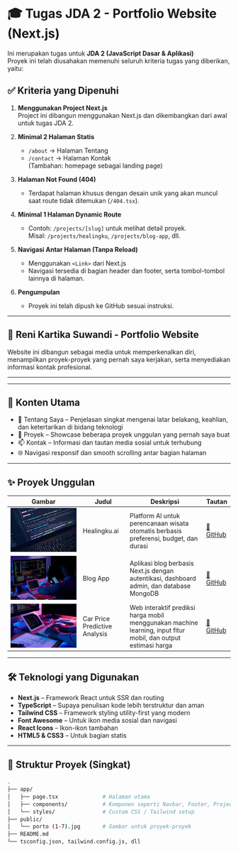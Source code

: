 # 🎓 Tugas JDA 2 - Portfolio Website (Next.js)

Ini merupakan tugas untuk **JDA 2 (JavaScript Dasar & Aplikasi)**  
Proyek ini telah diusahakan memenuhi seluruh kriteria tugas yang diberikan, yaitu:

## ✅ Kriteria yang Dipenuhi

1. **Menggunakan Project Next.js**  
   Project ini dibangun menggunakan Next.js dan dikembangkan dari awal untuk tugas JDA 2.

2. **Minimal 2 Halaman Statis**  
   - `/about` → Halaman Tentang  
   - `/contact` → Halaman Kontak  
   (Tambahan: homepage sebagai landing page)

3. **Halaman Not Found (404)**  
   - Terdapat halaman khusus dengan desain unik yang akan muncul saat route tidak ditemukan (`/404.tsx`).

4. **Minimal 1 Halaman Dynamic Route**  
   - Contoh: `/projects/[slug]` untuk melihat detail proyek.  
     Misal: `/projects/healingku`, `/projects/blog-app`, dll.

5. **Navigasi Antar Halaman (Tanpa Reload)**  
   - Menggunakan `<Link>` dari Next.js  
   - Navigasi tersedia di bagian header dan footer, serta tombol-tombol lainnya di halaman.

6. **Pengumpulan**  
   - Proyek ini telah dipush ke GitHub sesuai instruksi.

---

## 🌟 Reni Kartika Suwandi - Portfolio Website

Website ini dibangun sebagai media untuk memperkenalkan diri, menampilkan proyek-proyek yang pernah saya kerjakan, serta menyediakan informasi kontak profesional.

---



---

## 🧩 Konten Utama

- 🎯 Tentang Saya – Penjelasan singkat mengenai latar belakang, keahlian, dan ketertarikan di bidang teknologi
- 💼 Proyek – Showcase beberapa proyek unggulan yang pernah saya buat
- 📫 Kontak – Informasi dan tautan media sosial untuk terhubung
- 🌐 Navigasi responsif dan smooth scrolling antar bagian halaman

---

## ✨ Proyek Unggulan

| Gambar              | Judul                         | Deskripsi                                                                                                          | Tautan                                                                 |
|---------------------|-------------------------------|--------------------------------------------------------------------------------------------------------------------|------------------------------------------------------------------------|
| ![Healingku](./public/porto%20(1).jpg) | Healingku.ai                   | Platform AI untuk perencanaan wisata otomatis berbasis preferensi, budget, dan durasi                             | [🔗 GitHub](https://github.com/Reswn/HEALINGKU.AI_UAS_Digital-Startup) |
| ![Blog App](./public/porto%20(2).jpg) | Blog App                       | Aplikasi blog berbasis Next.js dengan autentikasi, dashboard admin, dan database MongoDB                          | [🔗 GitHub](https://github.com/Reswn/Blog-App_)                        |
| ![Car Price](./public/porto%20(3).jpg)| Car Price Predictive Analysis | Web interaktif prediksi harga mobil menggunakan machine learning, input fitur mobil, dan output estimasi harga    | [🔗 GitHub](https://github.com/Reswn/Car-Price-Prediction-Application) |

---

## 🛠️ Teknologi yang Digunakan

- **Next.js** – Framework React untuk SSR dan routing
- **TypeScript** – Supaya penulisan kode lebih terstruktur dan aman
- **Tailwind CSS** – Framework styling utility-first yang modern
- **Font Awesome** – Untuk ikon media sosial dan navigasi
- **React Icons** – Ikon-ikon tambahan
- **HTML5 & CSS3** – Untuk bagian statis

---

## 📁 Struktur Proyek (Singkat)

```bash
.
├── app/
│   ├── page.tsx              # Halaman utama
│   ├── components/           # Komponen seperti Navbar, Footer, ProjectCard, dll
│   └── styles/               # Custom CSS / Tailwind setup
├── public/
│   └── porto (1-7).jpg       # Gambar untuk proyek-proyek
├── README.md
└── tsconfig.json, tailwind.config.js, dll
